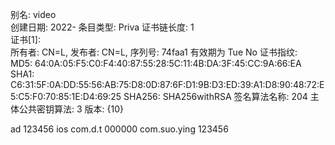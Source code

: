 别名: video  
创建日期: 2022-
条目类型: Priva
证书链长度: 1   
证书[1]:     
所有者: CN=L, 
发布者: CN=L, 
序列号: 74faa1
有效期为 Tue No
证书指纹:      
         MD5:  64:0A:05:F5:C0:F4:40:87:55:28:5C:11:4B:DA:3F:45:CC:9A:66:EA
		 SHA1: C6:31:5F:0A:DD:55:56:AB:75:D8:0D:87:6F:D1:9B:D3:ED:39:A1:D8:90:48:72:E5:C5:F0:70:85:1E:D4:69:25
		 SHA256: SHA256withRSA
签名算法名称: 204
主体公共密钥算法: 3
版本: {10}   



ad   123456
ios  com.d.t  000000
	 com.suo.ying 123456
